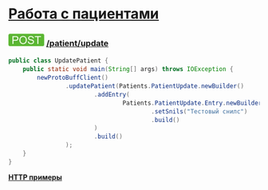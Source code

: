 [Работа с пациентами](../index.md)
=====================================

### ![POST](../../../../img/post.png) [/patient/update](../index.md)

```java
public class UpdatePatient {
    public static void main(String[] args) throws IOException {
        newProtoBuffClient()
                .updatePatient(Patients.PatientUpdate.newBuilder()
                        .addEntry(
                                Patients.PatientUpdate.Entry.newBuilder()
                                        .setSnils("Тестовый снилс")
                                        .build()
                        )
                        .build()
                );
    }
}
```

**[HTTP примеры](update.md)**